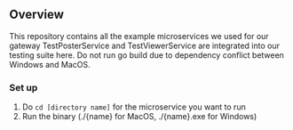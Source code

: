 ## Overview
This repository contains all the example microservices we used for our gateway
TestPosterService and TestViewerService are integrated into our testing suite here.
Do not run go build due to dependency conflict between Windows and MacOS.

### Set up
1. Do `cd [directory name]` for the microservice you want to run
2. Run the binary (./{name} for MacOS, ./{name}.exe for Windows)
